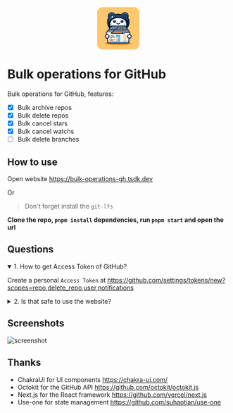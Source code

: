 <img src="./web/app/[lang]/icons//logo.jpeg" alt="logo" width="96" style="margin: 0 auto 30px;display:block; border-radius: 12px"/>

# Bulk operations for GitHub

Bulk operations for GitHub, features:

- [x] Bulk archive repos
- [x] Bulk delete repos
- [x] Bulk cancel stars
- [x] Bulk cancel watchs
- [ ] Bulk delete branches

## How to use

Open website https://bulk-operations-gh.tsdk.dev

Or

> Don't forget install the `git-lfs`

**Clone the repo, `pnpm install` dependencies, run `pnpm start` and open the url**

## Questions

<details open>
  <summary>1. How to get Access Token of GitHub?</summary>

Create a personal `Access Token` at https://github.com/settings/tokens/new?scopes=repo,delete_repo,user,notifications

</details>

<details>
  <summary>2. Is that safe to use the website?</summary>

Yes, the Access Token only stored in your browser, except you and GitHub, nobody knows your token.

BTW, you can just clone the source code, run in the local.

</details>

## Screenshots

![screenshot](./screenshot.jpg)

## Thanks

- ChakraUI for UI components https://chakra-ui.com/
- Octokit for the GitHub API https://github.com/octokit/octokit.js
- Next.js for the React framework https://github.com/vercel/next.js
- Use-one for state management https://github.com/suhaotian/use-one
